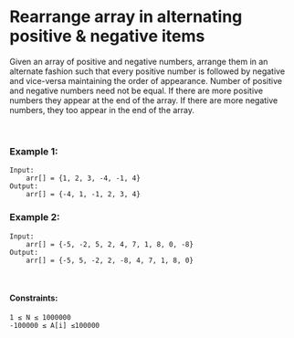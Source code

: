 # Rearrange array in alternating positive & negative items

Given an array of positive and negative numbers, arrange them in an alternate fashion such that every positive number is followed by negative and vice-versa maintaining the order of appearance. 
Number of positive and negative numbers need not be equal. If there are more positive numbers they appear at the end of the array. If there are more negative numbers, they too appear in the end of the array.


&nbsp;

### Example 1:
```
Input: 
    arr[] = {1, 2, 3, -4, -1, 4}
Output:
    arr[] = {-4, 1, -1, 2, 3, 4}
```

### Example 2:
```
Input: 
    arr[] = {-5, -2, 5, 2, 4, 7, 1, 8, 0, -8}
Output:
    arr[] = {-5, 5, -2, 2, -8, 4, 7, 1, 8, 0}
```

&nbsp;

#### Constraints:
```
1 ≤ N ≤ 1000000
-100000 ≤ A[i] ≤100000
```
